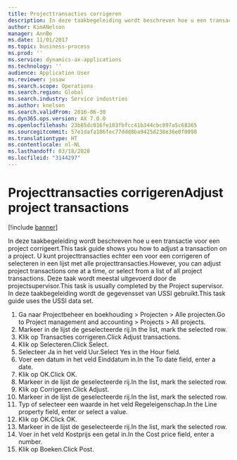 ```yaml
---
title: Projecttransacties corrigeren
description: In deze taakbegeleiding wordt beschreven hoe u een transactie voor een project corrigeert.
author: KimANelson
manager: AnnBe
ms.date: 11/01/2017
ms.topic: business-process
ms.prod: ''
ms.service: dynamics-ax-applications
ms.technology: ''
audience: Application User
ms.reviewer: josaw
ms.search.scope: Operations
ms.search.region: Global
ms.search.industry: Service industries
ms.author: knelson
ms.search.validFrom: 2016-06-30
ms.dyn365.ops.version: AX 7.0.0
ms.openlocfilehash: 23b85dc016fe103fbfcc41b344cbc897a5c68365
ms.sourcegitcommit: 57e1dafa186fec77ddd8ba9425d238e36e0f0998
ms.translationtype: HT
ms.contentlocale: nl-NL
ms.lasthandoff: 03/18/2020
ms.locfileid: "3144297"
---
```

# <a name="adjust-project-transactions"></a><span data-ttu-id="66a99-103">Projecttransacties corrigeren</span><span class="sxs-lookup"><span data-stu-id="66a99-103">Adjust project transactions</span></span>

[!include [banner](../../includes/banner.md)]

<span data-ttu-id="66a99-104">In deze taakbegeleiding wordt beschreven hoe u een transactie voor een project corrigeert.</span><span class="sxs-lookup"><span data-stu-id="66a99-104">This task guide shows you how to adjust a transaction on a project.</span></span> <span data-ttu-id="66a99-105">U kunt projecttransacties echter een voor een corrigeren of selecteren in een lijst met alle projecttransacties.</span><span class="sxs-lookup"><span data-stu-id="66a99-105">However, you can adjust project transactions one at a time, or select from a list of all project transactions.</span></span> <span data-ttu-id="66a99-106">Deze taak wordt meestal uitgevoerd door de projectsupervisor.</span><span class="sxs-lookup"><span data-stu-id="66a99-106">This task is usually completed by the Project supervisor.</span></span> <span data-ttu-id="66a99-107">In deze taakbegeleiding wordt de gegevensset van USSI gebruikt.</span><span class="sxs-lookup"><span data-stu-id="66a99-107">This task guide uses the USSI data set.</span></span>

1. <span data-ttu-id="66a99-108">Ga naar Projectbeheer en boekhouding > Projecten > Alle projecten.</span><span class="sxs-lookup"><span data-stu-id="66a99-108">Go to Project management and accounting > Projects > All projects.</span></span> 
2. <span data-ttu-id="66a99-109">Markeer in de lijst de geselecteerde rij.</span><span class="sxs-lookup"><span data-stu-id="66a99-109">In the list, mark the selected row.</span></span> 
3. <span data-ttu-id="66a99-110">Klik op Transacties corrigeren.</span><span class="sxs-lookup"><span data-stu-id="66a99-110">Click Adjust transactions.</span></span> 
4. <span data-ttu-id="66a99-111">Klik op Selecteren.</span><span class="sxs-lookup"><span data-stu-id="66a99-111">Click Select.</span></span> 
5. <span data-ttu-id="66a99-112">Selecteer Ja in het veld Uur.</span><span class="sxs-lookup"><span data-stu-id="66a99-112">Select Yes in the Hour field.</span></span> 
6. <span data-ttu-id="66a99-113">Voer een datum in het veld Einddatum in.</span><span class="sxs-lookup"><span data-stu-id="66a99-113">In the To date field, enter a date.</span></span> 
7. <span data-ttu-id="66a99-114">Klik op OK.</span><span class="sxs-lookup"><span data-stu-id="66a99-114">Click OK.</span></span> 
8. <span data-ttu-id="66a99-115">Markeer in de lijst de geselecteerde rij.</span><span class="sxs-lookup"><span data-stu-id="66a99-115">In the list, mark the selected row.</span></span> 
9. <span data-ttu-id="66a99-116">Klik op Corrigeren.</span><span class="sxs-lookup"><span data-stu-id="66a99-116">Click Adjust.</span></span> 
10. <span data-ttu-id="66a99-117">Markeer in de lijst de geselecteerde rij.</span><span class="sxs-lookup"><span data-stu-id="66a99-117">In the list, mark the selected row.</span></span> 
11. <span data-ttu-id="66a99-118">Typ of selecteer een waarde in het veld Regeleigenschap.</span><span class="sxs-lookup"><span data-stu-id="66a99-118">In the Line property field, enter or select a value.</span></span> 
12. <span data-ttu-id="66a99-119">Klik op OK.</span><span class="sxs-lookup"><span data-stu-id="66a99-119">Click OK.</span></span> 
13. <span data-ttu-id="66a99-120">Markeer in de lijst de geselecteerde rij.</span><span class="sxs-lookup"><span data-stu-id="66a99-120">In the list, mark the selected row.</span></span> 
14. <span data-ttu-id="66a99-121">Voer in het veld Kostprijs een getal in.</span><span class="sxs-lookup"><span data-stu-id="66a99-121">In the Cost price field, enter a number.</span></span> 
15. <span data-ttu-id="66a99-122">Klik op Boeken.</span><span class="sxs-lookup"><span data-stu-id="66a99-122">Click Post.</span></span> 

